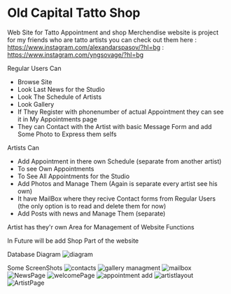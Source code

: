 # Old Capital Tatto Shop

Web Site for Tatto Appointment and shop Merchendise
website is project for my friends who are tatto artists
you can check out them here : https://www.instagram.com/alexandarspasov/?hl=bg
 : https://www.instagram.com/yngsovage/?hl=bg


Regular Users Can
+ Browse Site
+ Look Last News for the Studio
+ Look The Schedule of Artists
+ Look Gallery
+ If They Register with phonenumber of actual Appointment they can see it in My Appointments page
+ They can Contact with the Artist with basic Message Form and add Some Photo to Express them selfs

Artists Can
+ Add Appointment in there own Schedule (separate from another artist)
+ To see Own Appointments
+ To See All Appointments for the Studio
+ Add Photos and Manage Them (Again is separate every artist see his own)
+ It have MailBox where they recive Contact forms from Regular Users (the only option is to read and delete them for now)
+ Add Posts with news and Manage Them (separate)

Artist has they'r own Area for Management of Website Functions

In Future will be add Shop Part of the website

Database Diagram
![diagram](https://user-images.githubusercontent.com/92174873/208293579-c6819a0b-6843-4ad9-b369-13fc219346e6.png)


Some ScreenShots
![contacts](https://user-images.githubusercontent.com/92174873/208293767-6dba5c18-2ae3-41ba-ba6a-c94aaa633bc8.png)
![gallery managment](https://user-images.githubusercontent.com/92174873/208293768-e06ce166-aa3e-43bd-8895-e23eedf524c7.png)
![mailbox](https://user-images.githubusercontent.com/92174873/208293770-3032d607-c699-4e9f-a4c1-79f0d45f1850.png)
![NewsPage](https://user-images.githubusercontent.com/92174873/208293771-c8079f4c-027e-43a2-9b6d-9f03be75da8e.png)
![welcomePage](https://user-images.githubusercontent.com/92174873/208293773-411d6dd0-e6ca-4e92-b992-f1bbcbdfa2ff.png)
![appointment add](https://user-images.githubusercontent.com/92174873/208293774-5cc5bf1d-c212-4e69-a023-4fae462be1ad.png)
![artistlayout](https://user-images.githubusercontent.com/92174873/208293775-082c80cb-6ee8-4de5-97c9-ffe6fd6f0036.png)
![ArtistPage](https://user-images.githubusercontent.com/92174873/208293776-8a54fa13-eba2-4016-964b-d08bab919c55.png)
